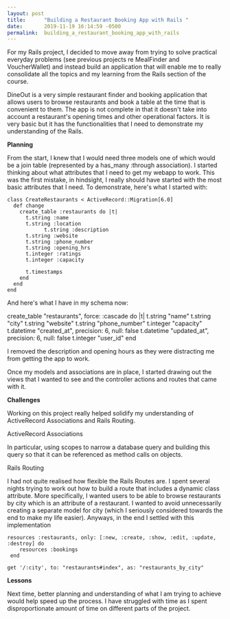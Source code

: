 ```yaml
---
layout: post
title:      "Building a Restaurant Booking App with Rails "
date:       2019-11-19 16:14:59 -0500
permalink:  building_a_restaurant_booking_app_with_rails
---
```



For my Rails project, I decided to move away from trying to solve practical everyday problems (see previous projects re MealFinder and VoucherWallet) and instead build an application that will enable me to really consolidate all the topics and my learning from the Rails section of the course.  

DineOut is a very simple restaurant finder and booking application that allows users to browse restaurants and book a table at the time that is convenient to them. The app is not complete in that it doesn't take into account a restaurant's opening times and other operational factors. It is very basic but it has the functionalities that I need to demonstrate my understanding of the Rails. 

**Planning**

From the start, I knew that I would need three models one of which would be a join table (represented by a has_many :through association). I started thinking about what attributes that I need to get my webapp to work. This was the first mistake, in hindsight, I really should have started with the most basic attributes that I need. To demonstrate, here's what I started with: 

```
class CreateRestaurants < ActiveRecord::Migration[6.0]
  def change
    create_table :restaurants do |t|
      t.string :name
      t.string :location
			t.string :description
      t.string :website
      t.string :phone_number
      t.string :opening_hrs
      t.integer :ratings
      t.integer :capacity

      t.timestamps
    end
  end
end
```

And here's what I have in my schema now: 

create_table "restaurants", force: :cascade do |t|
    t.string "name"
    t.string "city"
    t.string "website"
    t.string "phone_number"
    t.integer "capacity"
    t.datetime "created_at", precision: 6, null: false
    t.datetime "updated_at", precision: 6, null: false
    t.integer "user_id"
  end

I removed the description and opening hours as they were distracting me from getting the app to work.

Once my models and associations are in place, I started drawing out the views that I wanted to see and the controller actions and routes that came with it. 

**Challenges**

Working on this project really helped solidify my understanding of ActiveRecord Associations and Rails Routing.  

ActiveRecord Associations

In particular, using scopes to narrow a database query and building this query so that it can be referenced as method calls on objects.  

Rails Routing 

I had not quite realised how flexible the Rails Routes are. I spent several nights trying to work out how to build a route that includes a dynamic class attribute. More specifically, I wanted users to be able to browse restaurants by city which is an attribute of a restaurant. I wanted to avoid unnecessarily creating a separate model for city (which I seriously considered towards the end to make my life easier). Anyways, in the end I settled with this implementation

```
resources :restaurants, only: [:new, :create, :show, :edit, :update, :destroy] do 
    resources :bookings
 end 

get '/:city', to: "restaurants#index", as: "restaurants_by_city"
```

**Lessons**

Next time, better planning and understanding of what I am trying to achieve would help speed up the process. I have struggled with time as I spent disproportionate amount of time on different parts of the project. 
